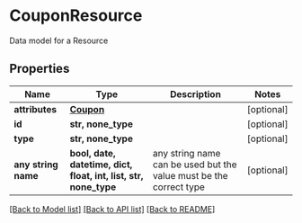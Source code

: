 # CouponResource

Data model for a Resource

## Properties
Name | Type | Description | Notes
------------ | ------------- | ------------- | -------------
**attributes** | [**Coupon**](Coupon.md) |  | [optional] 
**id** | **str, none_type** |  | [optional] 
**type** | **str, none_type** |  | [optional] 
**any string name** | **bool, date, datetime, dict, float, int, list, str, none_type** | any string name can be used but the value must be the correct type | [optional]

[[Back to Model list]](../README.md#documentation-for-models) [[Back to API list]](../README.md#documentation-for-api-endpoints) [[Back to README]](../README.md)


